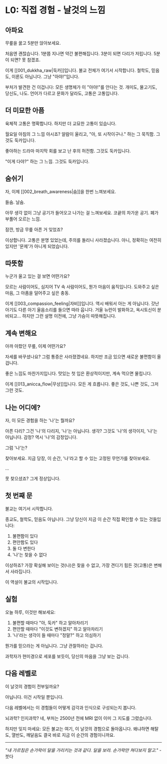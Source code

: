 # L0: 직접 경험 - 날것의 느낌

## 아파요

무릎을 꿇고 5분만 앉아보세요.

처음엔 괜찮습니다. 1분쯤 지나면 약간 불편해집니다. 3분이 되면 다리가 저립니다. 5분이 되면? 못 참겠죠.

이게 [[001_dukkha_raw|둑카]]입니다. 불교 전체가 여기서 시작합니다. 철학도, 믿음도, 이론도 아닙니다. 그냥 "아야!"입니다.

부처가 발견한 건 이겁니다: 모든 생명체가 이 "아야!"를 안다는 것. 개미도, 물고기도, 당신도, 나도. 언어가 다르고 문화가 달라도, 고통은 고통입니다.

## 더 미묘한 아픔

육체적 고통은 명확합니다. 하지만 더 교묘한 고통이 있습니다.

월요일 아침의 그 느낌 아시죠? 알람이 울리고, "아, 또 시작이구나." 하는 그 묵직함. 그것도 둑카입니다.

좋아하는 드라마 마지막 회를 보고 난 후의 허전함. 그것도 둑카입니다.

"이게 다야?" 하는 그 느낌. 그것도 둑카입니다.

## 숨쉬기

자, 이제 [[002_breath_awareness|숨]]을 한번 느껴보세요.

들숨. 날숨.

아무 생각 없이 그냥 공기가 들어오고 나가는 걸 느껴보세요. 코끝의 차가운 공기. 폐가 부풀어 오르는 느낌. 

잠깐, 방금 무릎 아픈 거 잊었죠?

이상합니다. 고통은 분명 있었는데, 주의를 돌리니 사라졌습니다. 아니, 정확히는 여전히 있지만 '문제'가 아니게 되었습니다.

## 따뜻함

누군가 울고 있는 걸 보면 어떤가요?

모르는 사람이어도, 심지어 TV 속 사람이어도, 뭔가 마음이 움직입니다. 도와주고 싶은 마음, 그 아픔을 덜어주고 싶은 충동.

이게 [[003_compassion_feeling|자비]]입니다. 역시 배워서 아는 게 아닙니다. 갓난아기도 다른 아기 울음소리를 들으면 따라 웁니다. 거울 뉴런이 발화하고, 옥시토신이 분비되고... 하지만 그런 설명 이전에, 그냥 가슴이 따뜻해집니다.

## 계속 변해요

아까 아팠던 무릎, 이제 어떤가요? 

자세를 바꾸셨나요? 그럼 통증은 사라졌겠네요. 하지만 조금 있으면 새로운 불편함이 올 겁니다.

좋은 느낌도 마찬가지입니다. 맛있는 첫 입은 환상적이지만, 계속 먹으면 물립니다. 

이게 [[013_anicca_flow|무상]]입니다. 모든 게 흐릅니다. 좋은 것도, 나쁜 것도, 그저 그런 것도.

## 나는 어디에?

자, 이 모든 경험을 하는 '나'는 뭘까요?

아픈 다리? 그건 '나'의 다리지, '나'는 아닙니다.
생각? 그것도 '나'의 생각이지, '나'는 아닙니다.
감정? 역시 '나'의 감정입니다.

그럼 '나'는?

찾아보세요. 지금 당장, 이 순간, '나'라고 할 수 있는 고정된 무언가를 찾아보세요.

...

못 찾으셨죠? 그게 정상입니다.

## 첫 번째 문

불교는 여기서 시작합니다. 

종교도, 철학도, 믿음도 아닙니다. 그냥 당신이 지금 이 순간 직접 확인할 수 있는 것들입니다:

1. 불편함이 있다
2. 편안함도 있다
3. 둘 다 변한다
4. '나'는 찾을 수 없다

이상하죠? 가장 확실해 보이는 것(나)은 찾을 수 없고, 가장 견디기 힘든 것(고통)은 변해서 사라집니다.

이 역설이 불교의 시작입니다.

## 실험

오늘 하루, 이것만 해보세요:

1. 불편할 때마다 "아, 둑카" 하고 알아차리기
2. 편안할 때마다 "이것도 변하겠지" 하고 알아차리기  
3. '나'라는 생각이 들 때마다 "정말?" 하고 의심하기

뭔가를 믿으라는 게 아닙니다. 그냥 관찰하라는 겁니다.

과학자가 현미경으로 세포를 보듯이, 당신의 마음을 그냥 보는 겁니다.

## 다음 레벨로

이 날것의 경험이 전부일까요?

아닙니다. 이건 시작일 뿐입니다. 

다음 레벨에서는 이 경험들이 어떻게 감각과 인식으로 구성되는지 봅니다. 

뇌과학? 인지과학? 네, 부처는 2500년 전에 MRI 없이 이미 그 지도를 그렸습니다.

하지만 잊지 마세요: 
모든 불교는 여기, 이 날것의 경험으로 돌아옵니다.
왜냐하면 해탈도, 열반도, 깨달음도 
결국 바로 지금 이 순간의 경험이니까요.

---

*"내 가르침은 손가락이 달을 가리키는 것과 같다. 달을 보라. 손가락만 쳐다보지 말고."* - 붓다